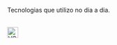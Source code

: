 
Tecnologias que utilizo no dia a dia.
<br><br>
<div align="left">
  <img src="https://cdn.jsdelivr.net/gh/devicons/devicon/icons/vscode/vscode-original.svg" alt="VSCode" title="VSCode" height="25"
  <img src="https://cdn.jsdelivr.net/gh/devicons/devicon/icons/typescript/typescript-plain.svg" alt="Typescript" title="Typescript" height="25"
</div>

<!--
**baptistellafe/baptistellafe** is a ✨ _special_ ✨ repository because its `README.md` (this file) appears on your GitHub profile.

Here are some ideas to get you started:

- 🔭 I’m currently working on ...
- 🌱 I’m currently learning ...
- 👯 I’m looking to collaborate on ...
- 🤔 I’m looking for help with ...
- 💬 Ask me about ...
- 📫 How to reach me: ...
- 😄 Pronouns: ...
- ⚡ Fun fact: ...
-->
